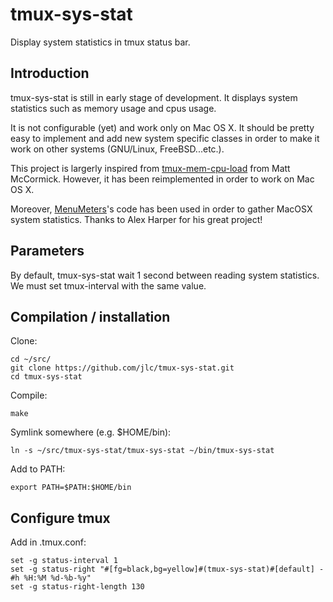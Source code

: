 # tmux-sys-stat

Display system statistics in tmux status bar.

## Introduction

tmux-sys-stat is still in early stage of development. It displays system statistics such as memory usage and cpus usage.

It is not configurable (yet) and work only on Mac OS X.
It should be pretty easy to implement and add new system specific classes in order to make it work on other systems (GNU/Linux, FreeBSD...etc.).

This project is largerly inspired from [tmux-mem-cpu-load](https://github.com/thewtex/tmux-mem-cpu-load/) from Matt McCormick.
However, it has been reimplemented in order to work on Mac OS X.

Moreover, [MenuMeters](http://www.ragingmenace.com/software/menumeters/)'s code has been used in order to gather MacOSX system statistics.
Thanks to Alex Harper for his great project!

## Parameters

By default, tmux-sys-stat wait 1 second between reading system statistics. We must set tmux-interval with the same value.

## Compilation / installation

Clone:

    cd ~/src/
    git clone https://github.com/jlc/tmux-sys-stat.git
    cd tmux-sys-stat

Compile:

    make

Symlink somewhere (e.g. $HOME/bin):

    ln -s ~/src/tmux-sys-stat/tmux-sys-stat ~/bin/tmux-sys-stat

Add to PATH:

    export PATH=$PATH:$HOME/bin

## Configure tmux

Add in .tmux.conf:

    set -g status-interval 1
    set -g status-right "#[fg=black,bg=yellow]#(tmux-sys-stat)#[default] - #h %H:%M %d-%b-%y"
    set -g status-right-length 130



